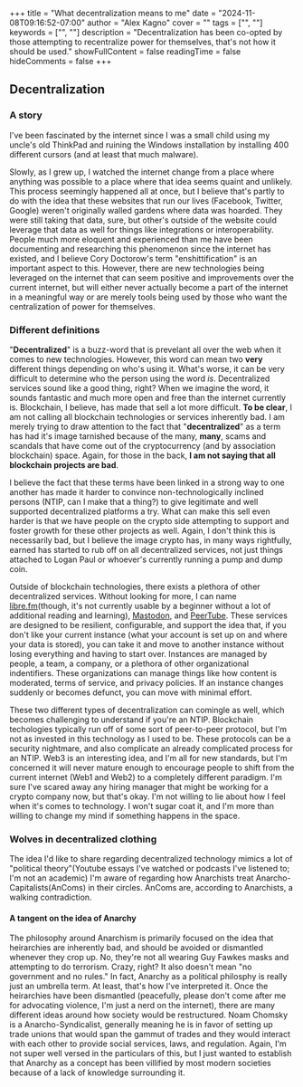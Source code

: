 +++
title = "What decentralization means to me"
date = "2024-11-08T09:16:52-07:00"
author = "Alex Kagno"
cover = ""
tags = ["", ""]
keywords = ["", ""]
description = "Decentralization has been co-opted by those attempting to recentralize power for themselves, that's not how it should be used."
showFullContent = false
readingTime = false
hideComments = false
+++

## Decentralization

### A story

I've been fascinated by the internet since I was a small child using my uncle's old ThinkPad and ruining the Windows installation by installing 400 different cursors (and at least that much malware).

Slowly, as I grew up, I watched the internet change from a place where anything was possible to a place where that idea seems quaint and unlikely. This process seemingly happened all at once, but I believe that's partly to do with the idea that these websites that run our lives (Facebook, Twitter, Google) weren't originally walled gardens where data was hoarded. They were still taking that data, sure, but other's outside of the website could leverage that data as well for things like integrations or interoperability. People much more eloquent and experienced than me have been documenting and researching this phenomenon since the internet has existed, and I believe Cory Doctorow's term "enshittification" is an important aspect to this. However, there are new technologies being leveraged on the internet that can seem positive and improvements over the current internet, but will either never actually become a part of the internet in a meaningful way or are merely tools being used by those who want the centralization of power for themselves.

### Different definitions

"**Decentralized**" is a buzz-word that is prevelant all over the web when it comes to new technologies. However, this word can mean two **very** different things depending on who's using it. What's worse, it can be very difficult to determine who the person using the word *is*. Decentralized services sound like a good thing, right? When we imagine the word, it sounds fantastic and much more open and free than the internet currently is. Blockchain, I believe, has made that sell a lot more difficult. **To be clear**, I am not calling all blockchain technologies or services inherently bad. I am merely trying to draw attention to the fact that "**decentralized**" as a term has had it's image tarnished because of the many, **many**, scams and scandals that have come out of the cryptocurrency (and by association blockchain) space. Again, for those in the back, **I am not saying that all blockchain projects are bad**.

I believe the fact that these terms have been linked in a strong way to one another has made it harder to convince non-technologically inclined persons (NTIP, can I make that a thing?) to give legitimate and well supported decentralized platforms a try. What can make this sell even harder is that we have people on the crypto side attempting to support and foster growth for these other projects as well. Again, I don't think this is necessarily bad, but I believe the image crypto has, in many ways rightfully, earned has started to rub off on all decentralized services, not just things attached to Logan Paul or whoever's currently running a pump and dump coin.

Outside of blockchain technologies, there exists a plethora of other decentralized services. Without looking for more, I can name [libre.fm](https://libre.fm)(though, it's not currently usable by a beginner without a lot of additional reading and learning), [Mastodon](https://joinmastodon.org), and [PeerTube](https://joinpeertube.org). These services are designed to be resilient, configurable, and support the idea that, if you don't like your current instance (what your account is set up on and where your data is stored), you can take it and move to another instance without losing everything and having to start over. Instances are managed by people, a team, a company, or a plethora of other organizational indentifiers. These organizations can manage things like how content is moderated, terms of service, and privacy policies. If an instance changes suddenly or becomes defunct, you can move with minimal effort. 

These two different types of decentralization can comingle as well, which becomes challenging to understand if you're an NTIP. Blockchain techologies typically run off of some sort of peer-to-peer protocol, but I'm not as invested in this technology as I used to be. These protocols can be a security nightmare, and also complicate an already complicated process for an NTIP. Web3 is an interesting idea, and I'm all for new standards, but I'm concerned it will never mature enough to encourage people to shift from the current internet (Web1 and Web2) to a completely different paradigm. I'm sure I've scared away any hiring manager that might be working for a crypto company now, but that's okay. I'm not willing to lie about how I feel when it's comes to technology. I won't sugar coat it, and I'm more than willing to change my mind if something happens in the space. 

### Wolves in decentralized clothing

The idea I'd like to share regarding decentralized technology mimics a lot of "political theory"(Youtube essays I've watched or podcasts I've listened to; I'm not an academic) I'm aware of regarding how Anarchists treat Anarcho-Capitalists(AnComs) in their circles. AnComs are, according to Anarchists, a walking contradiction. 

#### A tangent on the idea of Anarchy

The philosophy around Anarchism is primarily focused on the idea that heirarchies are inherently bad, and should be avoided or dismantled whenever they crop up. No, they're not all wearing Guy Fawkes masks and attempting to do terrorism. Crazy, right? It also doesn't mean "no government and no rules." In fact, Anarchy as a political philosphy is really just an umbrella term. At least, that's how I've interpreted it. Once the heirarchies have been dismantled (peacefully, please don't come after me for advocating violence, I'm just a nerd on the internet), there are many different ideas around how society would be restructured. Noam Chomsky is a Anarcho-Syndicalist, generally meaning he is in favor of setting up trade unions that would span the gammut of trades and they would interact with each other to provide social services, laws, and regulation. Again, I'm not super well versed in the particulars of this, but I just wanted to establish that Anarchy as a concept has been villified by most modern societies because of a lack of knowledge surrounding it. 